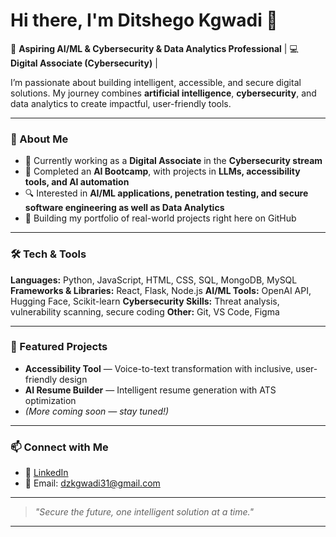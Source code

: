 # Hi there, I'm Ditshego Kgwadi 👋

🚀 **Aspiring AI/ML & Cybersecurity & Data Analytics Professional** | 💻 **Digital Associate (Cybersecurity)** | 

I’m passionate about building intelligent, accessible, and secure digital solutions. My journey combines **artificial intelligence**, **cybersecurity**, and data analytics to create impactful, user-friendly tools.

---

### 🌟 About Me

* 🎯 Currently working as a **Digital Associate** in the **Cybersecurity stream**
* 🤖 Completed an **AI Bootcamp**, with projects in **LLMs, accessibility tools, and AI automation**
* 🔍 Interested in **AI/ML applications, penetration testing, and secure software engineering as well as Data Analytics**
* 📂 Building my portfolio of real-world projects right here on GitHub

---

### 🛠️ Tech & Tools

**Languages:** Python, JavaScript, HTML, CSS, SQL, MongoDB, MySQL
**Frameworks & Libraries:** React, Flask, Node.js
**AI/ML Tools:** OpenAI API, Hugging Face, Scikit-learn
**Cybersecurity Skills:** Threat analysis, vulnerability scanning, secure coding
**Other:** Git, VS Code, Figma

---

### 📌 Featured Projects

* **Accessibility Tool** — Voice-to-text transformation with inclusive, user-friendly design
* **AI Resume Builder** — Intelligent resume generation with ATS optimization
* *(More coming soon — stay tuned!)*

---

### 📫 Connect with Me

* 💼 [LinkedIn](https://www.linkedin.com/in/ditshego-kgwadi-06b5772ba/)
* 📧 Email: dzkgwadi31@gmail.com

---

> *"Secure the future, one intelligent solution at a time."*

---



<!---
Ditshego21/Ditshego21 is a ✨ special ✨ repository because its `README.md` (this file) appears on your GitHub profile.
You can click the Preview link to take a look at your changes.
--->

